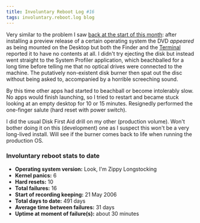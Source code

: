 ```yaml
---
title: Involuntary Reboot Log #16
tags: involuntary.reboot.log blog
---
```


Very similar to the problem I saw [back at the start of this month](http://wincent.com/a/about/wincent/weblog/archives/2007/09/anchor.php): after installing a preview release of a certain operating system the DVD _appeared_ as being mounted on the Desktop but both the Finder and the [Terminal](http://wincent.com/wiki/Terminal) reported it to have no contents at all. I didn't try ejecting the disk but instead went straight to the System Profiler application, which beachballed for a long time before telling me that no optical drives were connected to the machine. The putatively non-existent disk burner then spat out the disc without being asked to, accompanied by a horrible screeching sound.

By this time other apps had started to beachball or become intolerably slow. No apps would finish launching, so I tried to restart and became stuck looking at an empty desktop for 10 or 15 minutes. Resignedly performed the one-finger salute (hard reset with power switch).

I did the usual Disk First Aid drill on my other (production volume). Won't bother doing it on this (development) one as I suspect this won't be a very long-lived install. Will see if the burner comes back to life when running the production OS.

### Involuntary reboot stats to date

-   **Operating system version:** Look, I'm Zippy Longstocking
-   **Kernel panics:** 6
-   **Hard resets:** 10
-   **Total failures:** 16
-   **Start of recording keeping:** 21 May 2006
-   **Total days to date:** 491 days
-   **Average time between failures:** 31 days
-   **Uptime at moment of failure(s):** about 30 minutes
